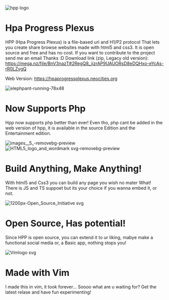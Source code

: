 ![hpp logo](https://github.com/user-attachments/assets/ca257855-e082-4f25-9f97-cb6f4615f68d)
# Hpa Progress Plexus
HPP (Hpa Progress Plexus) is a file-based uri and H1/P2 protocol
That lets you create share browse websites made with html5 and css3. 
It is open source and free and has no cost. 
If you want to contribute to the project send me an email 
Thanks :D
Download link (zip, Legacy old version): https://mega.nz/file/BnV3nazT#2RegQ8_jizrAP9UAUORsD8eDQHxo-eYcAs-rR0LZvgQ 

Web Version: https://hpaprogressplexus.neocities.org

![elephpant-running-78x48](https://github.com/user-attachments/assets/e411b51e-91c3-4ecf-ba98-bbbb491b231b)
# Now Supports Php 
Hpp now supports php better than ever! Even tho, php cant be added in the web version of hpp, it is available in the source Edition and the Entertainment edition. 

![images__5_-removebg-preview](https://github.com/user-attachments/assets/1f281803-ef34-4157-8adb-95e908eddc4d)
![HTML5_logo_and_wordmark svg-removebg-preview](https://github.com/user-attachments/assets/1d78f76c-d8ef-4605-b71d-888bfc495be3)
# Build Anything, Make Anything! 
With html5 and Css3 you can build any page you wish no mater What! 
There is JS and TS suppoet but its your choice if you wanna embed it, or not. 

![1200px-Open_Source_Initiative svg](https://github.com/user-attachments/assets/32127d29-82d5-495d-a0bb-9e92a917bc4d)
# Open Source, Has potential! 
Since HPP is open source, you can extend it to ur liking, mabye make a functional social media or, a Basic app, nothing stops you! 

![Vimlogo svg](https://github.com/user-attachments/assets/522d078c-d26d-4cea-a74c-b1d579dc4b96)
# Made with Vim
I made this in vim, it took forever... 
Soooo what are u waiting for? Get the latest relase and have fun experimenting! 

